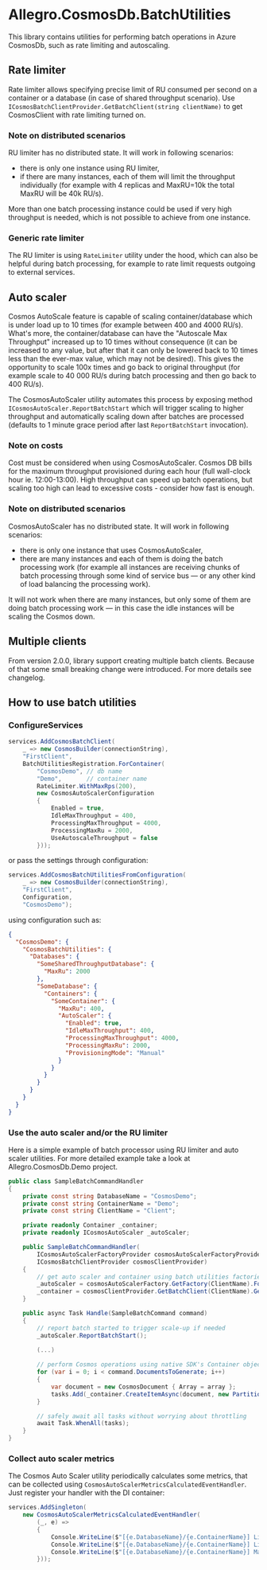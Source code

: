 # Allegro.CosmosDb.BatchUtilities

This library contains utilities for performing batch operations in Azure CosmosDb, such as rate limiting and autoscaling.

## Rate limiter

Rate limiter allows specifying precise limit of RU consumed per second on a container or a database (in case of shared throughput scenario). Use `ICosmosBatchClientProvider.GetBatchClient(string clientName)` to get CosmosClient with rate limiting turned on.

### Note on distributed scenarios

RU limiter has no distributed state. It will work in following scenarios:

- there is only one instance using RU limiter,
- if there are many instances, each of them will limit the throughput individually (for example with 4 replicas and MaxRU=10k the total MaxRU will be 40k RU/s).

More than one batch processing instance could be used if very high throughput is needed, which is not possible to achieve from one instance.

### Generic rate limiter

The RU limiter is using `RateLimiter` utility under the hood, which can also be helpful during batch processing, for example to rate limit requests outgoing to external services.

## Auto scaler

Cosmos AutoScale feature is capable of scaling container/database which is under load up to 10 times (for example between 400 and 4000 RU/s). What's more, the container/database can have the "Autoscale Max Throughput" increased up to 10 times without consequence (it can be increased to any value, but after that it can only be lowered back to 10 times less than the ever-max value, which may not be desired). This gives the opportunity to scale 100x times and go back to original throughput (for example scale to 40 000 RU/s during batch processing and then go back to 400 RU/s).

The CosmosAutoScaler utility automates this process by exposing method `ICosmosAutoScaler.ReportBatchStart` which will trigger scaling to higher throughput and automatically scaling down after batches are processed (defaults to 1 minute grace period after last `ReportBatchStart` invocation).

### Note on costs

Cost must be considered when using CosmosAutoScaler. Cosmos DB bills for the maximum throughput provisioned during each hour (full wall-clock hour ie. 12:00-13:00). High throughput can speed up batch operations, but scaling too high can lead to excessive costs - consider how fast is enough.

### Note on distributed scenarios

CosmosAutoScaler has no distributed state. It will work in following scenarios:

- there is only one instance that uses CosmosAutoScaler,
- there are many instances and each of them is doing the batch processing work (for example all instances are receiving chunks of batch processing through some kind of service bus &mdash; or any other kind of load balancing the processing work).

It will not work when there are many instances, but only some of them are doing batch processing work &mdash; in this case the idle instances will be scaling the Cosmos down.

## Multiple clients
From version 2.0.0, library support creating multiple batch clients. Because of that some small breaking change were introduced. For more details see changelog. 

## How to use batch utilities

### ConfigureServices

```c#
services.AddCosmosBatchClient(
    _ => new CosmosBuilder(connectionString),
    "FirstClient",
    BatchUtilitiesRegistration.ForContainer(
        "CosmosDemo", // db name
        "Demo",       // container name
        RateLimiter.WithMaxRps(200),
        new CosmosAutoScalerConfiguration
        {
            Enabled = true,
            IdleMaxThroughput = 400,
            ProcessingMaxThroughput = 4000,
            ProcessingMaxRu = 2000,
            UseAutoscaleThroughput = false
        }));
```

or pass the settings through configuration:

```c#
services.AddCosmosBatchUtilitiesFromConfiguration(
    _ => new CosmosBuilder(connectionString),
    "FirstClient",
    Configuration,
    "CosmosDemo");
```

using configuration such as:

```json
{
  "CosmosDemo": {
    "CosmosBatchUtilities": {
      "Databases": {
        "SomeSharedThroughputDatabase": {
          "MaxRu": 2000
        },
        "SomeDatabase": {
          "Containers": {
            "SomeContainer": {
              "MaxRu": 400,
              "AutoScaler": {
                "Enabled": true,
                "IdleMaxThroughput": 400,
                "ProcessingMaxThroughput": 4000,
                "ProcessingMaxRu": 2000,
                "ProvisioningMode": "Manual" 
              }
            }
          }
        }
      }
    }
  }
}
```

### Use the auto scaler and/or the RU limiter

Here is a simple example of batch processor using RU limiter and auto scaler utilities. For more detailed example take a look at Allegro.CosmosDb.Demo project.

```c#
public class SampleBatchCommandHandler
{
    private const string DatabaseName = "CosmosDemo";
    private const string ContainerName = "Demo";
    private const string ClientName = "Client";

    private readonly Container _container;
    private readonly ICosmosAutoScaler _autoScaler;

    public SampleBatchCommandHandler(
        ICosmosAutoScalerFactoryProvider cosmosAutoScalerFactoryProvider,
        ICosmosBatchClientProvider cosmosClientProvider)
    {
        // get auto scaler and container using batch utilities factories
        _autoScaler = cosmosAutoScalerFactory.GetFactory(ClientName).ForContainer(DatabaseName, ContainerName);
        _container = cosmosClientProvider.GetBatchClient(ClientName).GetContainer(DatabaseName, ContainerName);
    }

    public async Task Handle(SampleBatchCommand command)
    {
        // report batch started to trigger scale-up if needed
        _autoScaler.ReportBatchStart();

        (...)
        
        // perform Cosmos operations using native SDK's Container object 
        for (var i = 0; i < command.DocumentsToGenerate; i++)
        {
            var document = new CosmosDocument { Array = array };
            tasks.Add(_container.CreateItemAsync(document, new PartitionKey(document.Id)));
        }

        // safely await all tasks without worrying about throttling
        await Task.WhenAll(tasks);
    }
}
```

### Collect auto scaler metrics

The Cosmos Auto Scaler utility periodically calculates some metrics, that can be collected using `CosmosAutoScalerMetricsCalculatedEventHandler`. Just register your handler with the DI container:

```c#
services.AddSingleton(
    new CosmosAutoScalerMetricsCalculatedEventHandler(
        (_, e) =>
        {
            Console.WriteLine($"[{e.DatabaseName}/{e.ContainerName}] LimiterMaxRate: {e.LimiterMaxRate}");
            Console.WriteLine($"[{e.DatabaseName}/{e.ContainerName}] LimiterAvgRate: {e.LimiterAvgRate}");
            Console.WriteLine($"[{e.DatabaseName}/{e.ContainerName}] MaxThroughput: {e.MaxThroughput}");
        }));
```
